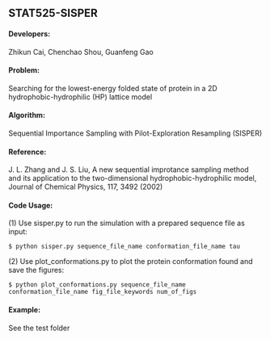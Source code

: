 ## STAT525-SISPER

#### Developers:
Zhikun Cai, Chenchao Shou, Guanfeng Gao

#### Problem:
Searching for the lowest-energy folded state of protein in a 2D hydrophobic-hydrophilic (HP) lattice model

#### Algorithm:
Sequential Importance Sampling with Pilot-Exploration Resampling (SISPER)

#### Reference:
J. L. Zhang and J. S. Liu, A new sequential improtance sampling method and its application to the two-dimensional hydrophobic-hydrophilic model, Journal of Chemical Physics, 117, 3492 (2002)

#### Code Usage:
(1) Use sisper.py to run the simulation with a prepared sequence file as input:

    $ python sisper.py sequence_file_name conformation_file_name tau
  
(2) Use plot_conformations.py to plot the protein conformation found and save the figures:

    $ python plot_conformations.py sequence_file_name conformation_file_name fig_file_keywords num_of_figs
    
#### Example:
See the test folder
